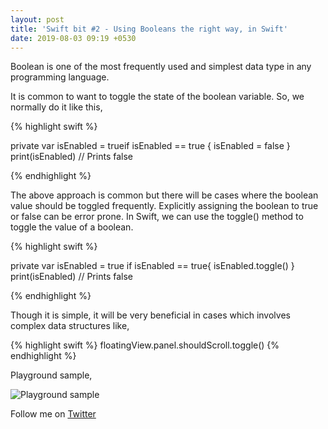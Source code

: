 ```yaml
---
layout: post
title: 'Swift bit #2 - Using Booleans the right way, in Swift'
date: 2019-08-03 09:19 +0530
---
```


Boolean is one of the most frequently used and simplest data type in any programming language.

It is common to want to toggle the state of the boolean variable. So, we normally do it like this,


{% highlight swift %}

private var isEnabled = trueif isEnabled == true {
 isEnabled = false
}
print(isEnabled) // Prints false

{% endhighlight %}

The above approach is common but there will be cases where the boolean value should be toggled frequently. Explicitly assigning the boolean to true or false can be error prone. In Swift, we can use the toggle() method to toggle the value of a boolean.


{% highlight swift %}

private var isEnabled = true
if isEnabled == true{
 isEnabled.toggle()
}
print(isEnabled) // Prints false

{% endhighlight %}


Though it is simple, it will be very beneficial in cases which involves complex data structures like,

{% highlight swift %}
floatingView.panel.shouldScroll.toggle()
{% endhighlight %}

Playground sample,

![Playground sample](/blog/assets/images/swiftbit02.png)

Follow me on [Twitter](https://twitter.com/rizwanasifahmed)


